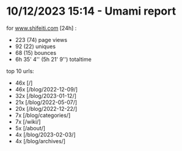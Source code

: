 # 10/12/2023 15:14 - Umami report
for www.shifeiti.com [24h] :

 - 223 (74) page views
 - 92 (22) uniques
 - 68 (15) bounces
 - 6h 35' 4'' (5h 21' 9'') totaltime


top 10 urls:
 - 46x [/]
 - 46x [/blog/2022-12-09/]
 - 32x [/blog/2023-01-12/]
 - 21x [/blog/2022-05-07/]
 - 20x [/blog/2022-12-22/]
 - 7x [/blog/categories/]
 - 7x [/wiki/]
 - 5x [/about/]
 - 4x [/blog/2023-02-03/]
 - 4x [/blog/archives/]


